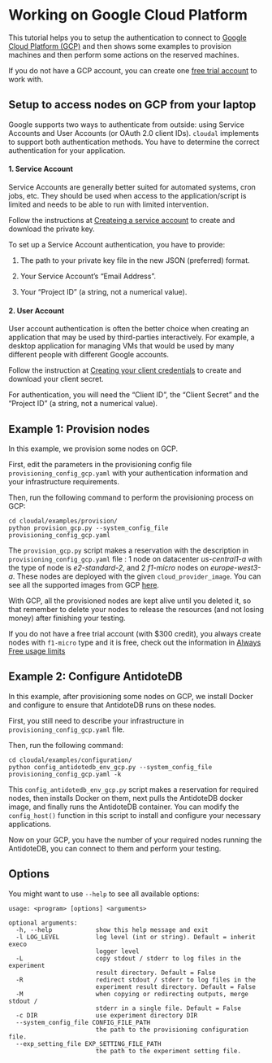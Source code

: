 # Working on Google Cloud Platform

This tutorial helps you to setup the authentication to connect to [Google Cloud Platform (GCP)](https://cloud.google.com) and then shows some examples to provision machines and then perform some actions on the reserved machines.

If you do not have a GCP account, you can create one [free trial account](https://cloud.google.com/gcp/?utm_source=google&utm_medium=cpc&utm_campaign=emea-fr-all-en-dr-bkws-all-all-trial-e-gcp-1009139&utm_content=text-ad-none-any-DEV_c-CRE_167380635539-ADGP_Hybrid+%7C+AW+SEM+%7C+BKWS+~+EXA_M:1_FR_EN_General_Cloud_google+cloud+free+trial-KWID_43700053280219975-kwd-112926782887-userloc_1006410&utm_term=KW_google%20cloud%20free%20trial-NET_g-PLAC_&ds_rl=1242853&ds_rl=1245734&ds_rl=1242853&ds_rl=1245734&gclid=EAIaIQobChMI6JjWkffb6wIVeRkGAB3ajQbQEAAYASAAEgISbvD_BwE) to work with.


## Setup to access nodes on GCP from your laptop

Google supports two ways to authenticate from outside: using Service Accounts and User Accounts (or OAuth 2.0 client IDs). `cloudal` implements to support both authentication methods. You have to determine the correct authentication for your application.

#### 1. Service Account

Service Accounts are generally better suited for automated systems, cron jobs, etc. They should be used when access to the application/script is limited and needs to be able to run with limited intervention.

Follow the instructions at [Createing a service account](https://cloud.google.com/docs/authentication/production#create_service_account) to create and download the private key.

To set up a Service Account authentication, you have to provide:

1. The path to your private key file in the new JSON (preferred) format.

2. Your Service Account’s “Email Address”.

3. Your “Project ID” (a string, not a numerical value).


#### 2. User Account

User account authentication is often the better choice when creating an application that may be used by third-parties interactively. For example, a desktop application for managing VMs that would be used by many different people with different Google accounts.

Follow the instruction at [Creating your client credentials](https://cloud.google.com/docs/authentication/end-user#creating_your_client_credentials) to create and download your client secret.

For authentication, you will need the “Client ID”, the “Client Secret” and the “Project ID” (a string, not a numerical value).


## Example 1: Provision nodes 
In this example, we provision some nodes on GCP.

First, edit the parameters in the provisioning config file `provisioning_config_gcp.yaml` with your authentication information and your infrastructure requirements.

Then, run the following command to perform the provisioning process on GCP:
```
cd cloudal/examples/provision/
python provision_gcp.py --system_config_file provisioning_config_gcp.yaml
```

The `provision_gcp.py` script makes a reservation with the description in `provisioning_config_gcp.yaml` file : 1 node on datacenter _us-central1-a_ with the type of node is _e2-standard-2_, and 2 _f1-micro_ nodes on _europe-west3-a_. These nodes are deployed with the given `cloud_provider_image`. You can see all the supported images from GCP [here](https://cloud.google.com/compute/docs/images). 

With GCP, all the provisioned nodes are kept alive until you deleted it, so that remember to delete your nodes to release the resources (and not losing money) after finishing your testing.

If you do not have a free trial account (with $300 credit), you always create nodes with `f1-micro` type and it is free, check out the information in [Always Free usage limits](https://cloud.google.com/free/docs/gcp-free-tier#always-free-usage-limits)

## Example 2: Configure AntidoteDB

In this example, after provisioning some nodes on GCP, we install Docker and configure to ensure that AntidoteDB runs on these nodes.

First, you still need to describe your infrastructure in  `provisioning_config_gcp.yaml` file.

Then, run the following command:
```
cd cloudal/examples/configuration/
python config_antidotedb_env_gcp.py --system_config_file provisioning_config_gcp.yaml -k
```

This `config_antidotedb_env_gcp.py` script makes a reservation for required nodes, then installs Docker on them, next pulls the AntidoteDB docker image, and finally runs the AntidoteDB container. You can modify the `config_host()` function in this script to install and configure your necessary applications.

Now on your GCP, you have the number of your required nodes running the AntidoteDB, you can connect to them and perform your testing.


## Options
You might want to use `--help` to see all available options:
```
usage: <program> [options] <arguments>

optional arguments:
  -h, --help            show this help message and exit
  -l LOG_LEVEL          log level (int or string). Default = inherit execo
                        logger level
  -L                    copy stdout / stderr to log files in the experiment
                        result directory. Default = False
  -R                    redirect stdout / stderr to log files in the
                        experiment result directory. Default = False
  -M                    when copying or redirecting outputs, merge stdout /
                        stderr in a single file. Default = False
  -c DIR                use experiment directory DIR
  --system_config_file CONFIG_FILE_PATH
                        the path to the provisioning configuration file.
  --exp_setting_file EXP_SETTING_FILE_PATH
                        the path to the experiment setting file.